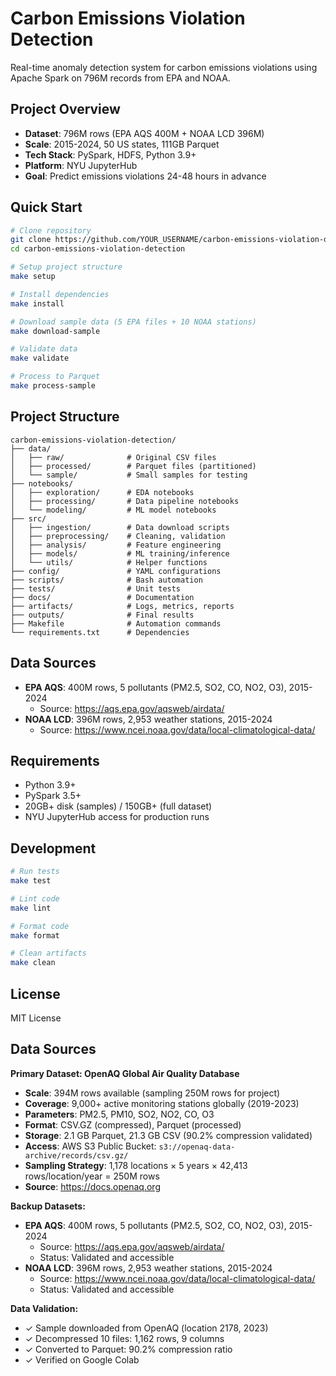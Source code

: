 # Carbon Emissions Violation Detection

Real-time anomaly detection system for carbon emissions violations using Apache Spark on 796M records from EPA and NOAA.

## Project Overview

- **Dataset**: 796M rows (EPA AQS 400M + NOAA LCD 396M)
- **Scale**: 2015-2024, 50 US states, 111GB Parquet
- **Tech Stack**: PySpark, HDFS, Python 3.9+
- **Platform**: NYU JupyterHub
- **Goal**: Predict emissions violations 24-48 hours in advance

## Quick Start
```bash
# Clone repository
git clone https://github.com/YOUR_USERNAME/carbon-emissions-violation-detection.git
cd carbon-emissions-violation-detection

# Setup project structure
make setup

# Install dependencies
make install

# Download sample data (5 EPA files + 10 NOAA stations)
make download-sample

# Validate data
make validate

# Process to Parquet
make process-sample
```

## Project Structure
```
carbon-emissions-violation-detection/
├── data/
│   ├── raw/              # Original CSV files
│   ├── processed/        # Parquet files (partitioned)
│   └── sample/           # Small samples for testing
├── notebooks/
│   ├── exploration/      # EDA notebooks
│   ├── processing/       # Data pipeline notebooks
│   └── modeling/         # ML model notebooks
├── src/
│   ├── ingestion/        # Data download scripts
│   ├── preprocessing/    # Cleaning, validation
│   ├── analysis/         # Feature engineering
│   ├── models/           # ML training/inference
│   └── utils/            # Helper functions
├── config/               # YAML configurations
├── scripts/              # Bash automation
├── tests/                # Unit tests
├── docs/                 # Documentation
├── artifacts/            # Logs, metrics, reports
├── outputs/              # Final results
├── Makefile              # Automation commands
└── requirements.txt      # Dependencies
```

## Data Sources

- **EPA AQS**: 400M rows, 5 pollutants (PM2.5, SO2, CO, NO2, O3), 2015-2024
  - Source: https://aqs.epa.gov/aqsweb/airdata/
- **NOAA LCD**: 396M rows, 2,953 weather stations, 2015-2024
  - Source: https://www.ncei.noaa.gov/data/local-climatological-data/

## Requirements

- Python 3.9+
- PySpark 3.5+
- 20GB+ disk (samples) / 150GB+ (full dataset)
- NYU JupyterHub access for production runs

## Development
```bash
# Run tests
make test

# Lint code
make lint

# Format code
make format

# Clean artifacts
make clean
```

## License

MIT License
## Data Sources

**Primary Dataset: OpenAQ Global Air Quality Database**
- **Scale**: 394M rows available (sampling 250M rows for project)
- **Coverage**: 9,000+ active monitoring stations globally (2019-2023)
- **Parameters**: PM2.5, PM10, SO2, NO2, CO, O3
- **Format**: CSV.GZ (compressed), Parquet (processed)
- **Storage**: 2.1 GB Parquet, 21.3 GB CSV (90.2% compression validated)
- **Access**: AWS S3 Public Bucket: `s3://openaq-data-archive/records/csv.gz/`
- **Sampling Strategy**: 1,178 locations × 5 years × 42,413 rows/location/year = 250M rows
- **Source**: https://docs.openaq.org

**Backup Datasets:**
- **EPA AQS**: 400M rows, 5 pollutants (PM2.5, SO2, CO, NO2, O3), 2015-2024
  - Source: https://aqs.epa.gov/aqsweb/airdata/
  - Status: Validated and accessible
- **NOAA LCD**: 396M rows, 2,953 weather stations, 2015-2024
  - Source: https://www.ncei.noaa.gov/data/local-climatological-data/
  - Status: Validated and accessible

**Data Validation:**
- ✓ Sample downloaded from OpenAQ (location 2178, 2023)
- ✓ Decompressed 10 files: 1,162 rows, 9 columns
- ✓ Converted to Parquet: 90.2% compression ratio
- ✓ Verified on Google Colab

